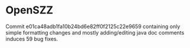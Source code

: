 # OpenSZZ

Commit e01ca48adb1fa10b24bd6e82ff0f2125c22e9659 containing only simple formatting changes and mostly adding/editing java doc comments induces 59 bug fixes.
